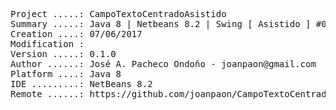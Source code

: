 <pre>

Project .....: CampoTextoCentradoAsistido
Summary .....: Java 8 | Netbeans 8.2 | Swing [ Asistido ] #05
Creation ....: 07/06/2017
Modification : 
Version .....: 0.1.0
Author ......: José A. Pacheco Ondoño - joanpaon@gmail.com
Platform ....: Java 8
IDE .........: NetBeans 8.2
Remote ......: https://github.com/joanpaon/CampoTextoCentradoAsistido.git

</pre>

